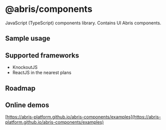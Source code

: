 # @abris/components
JavaScript (TypeScript) components library. Contains UI Abris components.

## Sample usage

## Supported frameworks
- KnockoutJS
- ReactJS in the nearest plans

## Roadmap

## Online demos
[https://abris-platform.github.io/abris-components/examples](https://abris-platform.github.io/abris-components/examples)
